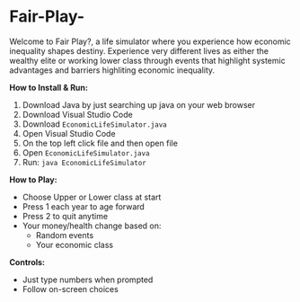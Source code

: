 # Fair-Play-
Welcome to Fair Play?, a life simulator where you experience how economic inequality shapes destiny. Experience very different lives as either the wealthy elite or working lower class through events that highlight systemic advantages and barriers highliting economic inequality.

**How to Install & Run:**
1. Download Java by just searching up java on your web browser
2. Download Visual Studio Code
3. Download `EconomicLifeSimulator.java`
4. Open Visual Studio Code
5. On the top left click file and then open file
6. Open `EconomicLifeSimulator.java`
7. Run: `java EconomicLifeSimulator`

**How to Play:**
- Choose Upper or Lower class at start
- Press 1 each year to age forward
- Press 2 to quit anytime
- Your money/health change based on:
  - Random events
  - Your economic class

**Controls:**
- Just type numbers when prompted
- Follow on-screen choices


